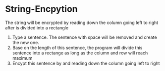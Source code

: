 # String-Encpytion
The string will be encrypted by reading down the column going left to right after is divided into a rectangle 

1. Type a sentence. The sentence with space will be removed and create the new one. 
2. Base on the length of this sentence, the program will divide this sentence into a rectange as long as the column and row will reach maximum
3. Encypt this sentence by and reading down the column going left to right
